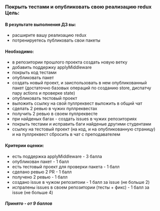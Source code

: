 ### Покрыть тестами и опубликовать свою реализацию redux Цель:

#### В результате выполнения ДЗ вы:

- расширите вашу реализацию redux
- потренируетесь публиковать свои пакеты

#### Необходимо:

- в репозитории прошлого проекта создать новую ветку
- добавить поддержку applyMiddleware
- покрыть код тестами
- опубликовать пакет
- создать новый проект, и заиспользовать в нем опубликованный пакет (достаточно базовых операций по созданию store,
  диспатчу пару actions и проверке state)
- опубликовать тестовый проект
- выложить ссылку на свой пуллреквест выложить в общий чат
- сделать 2 ревью в чужих пуллреквестах
- получить 2 ревью в своем пуллреквесте
- при найденых багах - создать issues в чужих репозиториях
- покрыть тестами и исправить баги найденые другими студентами
- ссылку на тестовый проект (на код, и на опубликованную страницу) и на пуллреквест сбросить в чат с преподавателем

#### Критерии оценки:

- есть поддержка applyMiddleware - 3 балла
- опубликован пакет - 1 балл
- есть тестовый проект для проверки пакета - 1 балл
- сделано ревью 2 PR - 1 балл
- получено 2 ревью - 1 балл
- создано issue в чужом репозитоии - 1 балл за issue (не больше 2)
- испралены issues в своем репозитории (тесты + фикс) - 1 балл за issue (не больше 4)

##### Принято - от 9 баллов
